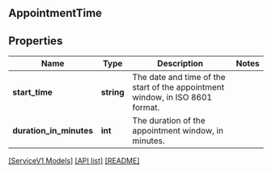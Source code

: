 ## AppointmentTime

## Properties

Name | Type | Description | Notes
------------ | ------------- | ------------- | -------------
**start_time** | **string** | The date and time of the start of the appointment window, in ISO 8601 format. |
**duration_in_minutes** | **int** | The duration of the appointment window, in minutes. |

[[ServiceV1 Models]](../) [[API list]](../../Api) [[README]](../../../README.md)
